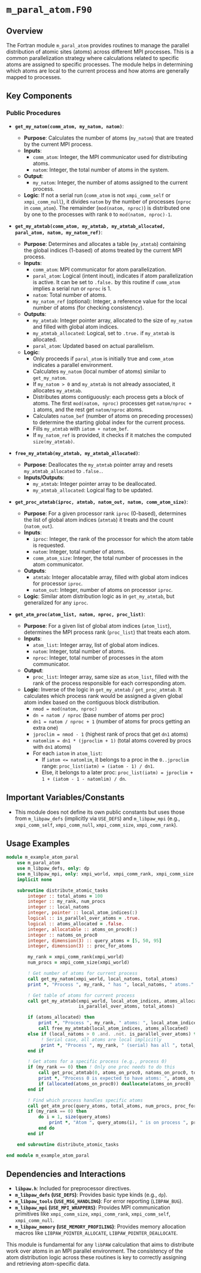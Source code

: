 # `m_paral_atom.F90`

## Overview

The Fortran module `m_paral_atom` provides routines to manage the parallel distribution of atomic sites (atoms) across different MPI processes. This is a common parallelization strategy where calculations related to specific atoms are assigned to specific processes. The module helps in determining which atoms are local to the current process and how atoms are generally mapped to processes.

## Key Components

### Public Procedures

-   **`get_my_natom(comm_atom, my_natom, natom)`**:
    -   **Purpose**: Calculates the number of atoms (`my_natom`) that are treated by the current MPI process.
    -   **Inputs**:
        -   `comm_atom`: Integer, the MPI communicator used for distributing atoms.
        -   `natom`: Integer, the total number of atoms in the system.
    -   **Output**:
        -   `my_natom`: Integer, the number of atoms assigned to the current process.
    -   **Logic**: If not a serial run (`comm_atom` is not `xmpi_comm_self` or `xmpi_comm_null`), it divides `natom` by the number of processes (`nproc` in `comm_atom`). The remainder (`mod(natom, nproc)`) is distributed one by one to the processes with rank `0` to `mod(natom, nproc)-1`.

-   **`get_my_atmtab(comm_atom, my_atmtab, my_atmtab_allocated, paral_atom, natom, my_natom_ref)`**:
    -   **Purpose**: Determines and allocates a table (`my_atmtab`) containing the global indices (1-based) of atoms treated by the current MPI process.
    -   **Inputs**:
        -   `comm_atom`: MPI communicator for atom parallelization.
        -   `paral_atom`: Logical (intent inout), indicates if atom parallelization is active. It can be set to `.false.` by this routine if `comm_atom` implies a serial run or `nproc` is 1.
        -   `natom`: Total number of atoms.
        -   `my_natom_ref` (optional): Integer, a reference value for the local number of atoms (for checking consistency).
    -   **Outputs**:
        -   `my_atmtab`: Integer pointer array, allocated to the size of `my_natom` and filled with global atom indices.
        -   `my_atmtab_allocated`: Logical, set to `.true.` if `my_atmtab` is allocated.
        -   `paral_atom`: Updated based on actual parallelism.
    -   **Logic**:
        -   Only proceeds if `paral_atom` is initially true and `comm_atom` indicates a parallel environment.
        -   Calculates `my_natom` (local number of atoms) similar to `get_my_natom`.
        -   If `my_natom > 0` and `my_atmtab` is not already associated, it allocates `my_atmtab`.
        -   Distributes atoms contiguously: each process gets a block of atoms. The first `mod(natom, nproc)` processes get `natom/nproc + 1` atoms, and the rest get `natom/nproc` atoms.
        -   Calculates `natom_bef` (number of atoms on preceding processes) to determine the starting global index for the current process.
        -   Fills `my_atmtab` with `iatom + natom_bef`.
        -   If `my_natom_ref` is provided, it checks if it matches the computed `size(my_atmtab)`.

-   **`free_my_atmtab(my_atmtab, my_atmtab_allocated)`**:
    -   **Purpose**: Deallocates the `my_atmtab` pointer array and resets `my_atmtab_allocated` to `.false.`.
    -   **Inputs/Outputs**:
        -   `my_atmtab`: Integer pointer array to be deallocated.
        -   `my_atmtab_allocated`: Logical flag to be updated.

-   **`get_proc_atmtab(iproc, atmtab, natom_out, natom, comm_atom_size)`**:
    -   **Purpose**: For a given processor rank `iproc` (0-based), determines the list of global atom indices (`atmtab`) it treats and the count (`natom_out`).
    -   **Inputs**:
        -   `iproc`: Integer, the rank of the processor for which the atom table is requested.
        -   `natom`: Integer, total number of atoms.
        -   `comm_atom_size`: Integer, the total number of processes in the atom communicator.
    -   **Outputs**:
        -   `atmtab`: Integer allocatable array, filled with global atom indices for processor `iproc`.
        -   `natom_out`: Integer, number of atoms on processor `iproc`.
    -   **Logic**: Similar atom distribution logic as in `get_my_atmtab`, but generalized for any `iproc`.

-   **`get_atm_proc(atom_list, natom, nproc, proc_list)`**:
    -   **Purpose**: For a given list of global atom indices (`atom_list`), determines the MPI process rank (`proc_list`) that treats each atom.
    -   **Inputs**:
        -   `atom_list`: Integer array, list of global atom indices.
        -   `natom`: Integer, total number of atoms.
        -   `nproc`: Integer, total number of processes in the atom communicator.
    -   **Output**:
        -   `proc_list`: Integer array, same size as `atom_list`, filled with the rank of the process responsible for each corresponding atom.
    -   **Logic**: Inverse of the logic in `get_my_atmtab` / `get_proc_atmtab`. It calculates which process rank would be assigned a given global atom index based on the contiguous block distribution.
        -   `nmod = mod(natom, nproc)`
        -   `dn = natom / nproc` (base number of atoms per proc)
        -   `dn1 = natom / nproc + 1` (number of atoms for procs getting an extra one)
        -   `jproclim = nmod - 1` (highest rank of procs that get `dn1` atoms)
        -   `natomlim = dn1 * (jproclim + 1)` (total atoms covered by procs with `dn1` atoms)
        -   For each `iatom` in `atom_list`:
            -   If `iatom <= natomlim`, it belongs to a proc in the `0..jproclim` range: `proc_list(iatm) = (iatom - 1) / dn1`.
            -   Else, it belongs to a later proc: `proc_list(iatm) = jproclim + 1 + (iatom - 1 - natomlim) / dn`.

## Important Variables/Constants

-   This module does not define its own public constants but uses those from `m_libpaw_defs` (implicitly via `USE_DEFS`) and `m_libpaw_mpi` (e.g., `xmpi_comm_self`, `xmpi_comm_null`, `xmpi_comm_size`, `xmpi_comm_rank`).

## Usage Examples

```fortran
module m_example_atom_paral
    use m_paral_atom
    use m_libpaw_defs, only: dp
    use m_libpaw_mpi, only: xmpi_world, xmpi_comm_rank, xmpi_comm_size
    implicit none

    subroutine distribute_atomic_tasks
        integer :: total_atoms = 100
        integer :: my_rank, num_procs
        integer :: local_natoms
        integer, pointer :: local_atom_indices(:)
        logical :: is_parallel_over_atoms = .true.
        logical :: atoms_allocated = .false.
        integer, allocatable :: atoms_on_proc0(:)
        integer :: natoms_on_proc0
        integer, dimension(3) :: query_atoms = [5, 50, 95]
        integer, dimension(3) :: proc_for_atoms

        my_rank = xmpi_comm_rank(xmpi_world)
        num_procs = xmpi_comm_size(xmpi_world)

        ! Get number of atoms for current process
        call get_my_natom(xmpi_world, local_natoms, total_atoms)
        print *, "Process ", my_rank, " has ", local_natoms, " atoms."

        ! Get table of atoms for current process
        call get_my_atmtab(xmpi_world, local_atom_indices, atoms_allocated, &
                           is_parallel_over_atoms, total_atoms)

        if (atoms_allocated) then
            print *, "Process ", my_rank, " atoms: ", local_atom_indices
            call free_my_atmtab(local_atom_indices, atoms_allocated)
        else if (local_natoms > 0 .and. .not. is_parallel_over_atoms) then
             ! Serial case, all atoms are local implicitly
             print *, "Process ", my_rank, " (serial) has all ", total_atoms, " atoms."
        end if

        ! Get atoms for a specific process (e.g., process 0)
        if (my_rank == 0) then ! Only one proc needs to do this
            call get_proc_atmtab(0, atoms_on_proc0, natoms_on_proc0, total_atoms, num_procs)
            print *, "Process 0 is expected to have atoms: ", atoms_on_proc0
            if (allocated(atoms_on_proc0)) deallocate(atoms_on_proc0)
        end if

        ! Find which process handles specific atoms
        call get_atm_proc(query_atoms, total_atoms, num_procs, proc_for_atoms)
        if (my_rank == 0) then
            do i = 1, size(query_atoms)
                print *, "Atom ", query_atoms(i), " is on process ", proc_for_atoms(i)
            end do
        end if

    end subroutine distribute_atomic_tasks

end module m_example_atom_paral
```

## Dependencies and Interactions

-   **`libpaw.h`**: Included for preprocessor directives.
-   **`m_libpaw_defs` (`USE_DEFS`)**: Provides basic type kinds (e.g., `dp`).
-   **`m_libpaw_tools` (`USE_MSG_HANDLING`)**: For error reporting (`LIBPAW_BUG`).
-   **`m_libpaw_mpi` (`USE_MPI_WRAPPERS`)**: Provides MPI communication primitives like `xmpi_comm_size`, `xmpi_comm_rank`, `xmpi_comm_self`, `xmpi_comm_null`.
-   **`m_libpaw_memory` (`USE_MEMORY_PROFILING`)**: Provides memory allocation macros like `LIBPAW_POINTER_ALLOCATE`, `LIBPAW_POINTER_DEALLOCATE`.

This module is fundamental for any `libPAW` calculation that aims to distribute work over atoms in an MPI parallel environment. The consistency of the atom distribution logic across these routines is key to correctly assigning and retrieving atom-specific data.
